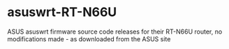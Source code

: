 asuswrt-RT-N66U
===============

ASUS asuswrt firmware source code releases for their RT-N66U router, no modifications made - as downloaded from the ASUS site

